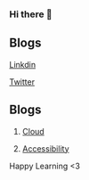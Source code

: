 ### Hi there 👋 

## Blogs

[Linkdin](https://www.linkedin.com/in/nehha/) 

[Twitter](https://twitter.com/hellonehha) 


## Blogs

1. [Cloud](https://cloudtips.dev/)

2.  [Accessibility](https://a11ytips.dev/)


Happy Learning <3
